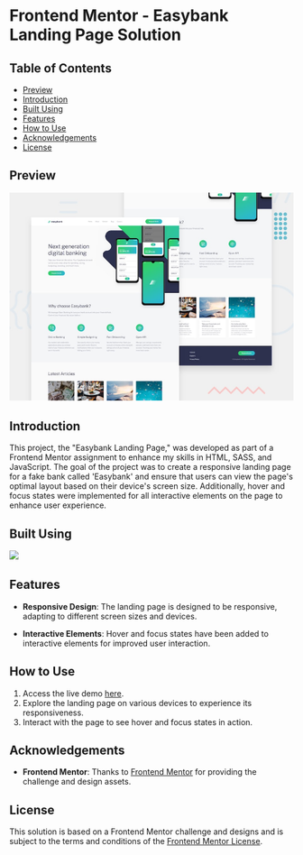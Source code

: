 # Frontend Mentor - Easybank Landing Page Solution

## Table of Contents

- [Preview](#preview)
- [Introduction](#introduction)
- [Built Using](#built-using)
- [Features](#features)
- [How to Use](#how-to-use)
- [Acknowledgements](#acknowledgements)
- [License](#license)

## Preview

![Easybank Landing Page Preview](./preview/desktop-preview.jpg)

## Introduction

This project, the "Easybank Landing Page," was developed as part of a Frontend Mentor assignment to enhance my skills in HTML, SASS, and JavaScript. The goal of the project was to create a responsive landing page for a fake bank called 'Easybank' and ensure that users can view the page's optimal layout based on their device's screen size. Additionally, hover and focus states were implemented for all interactive elements on the page to enhance user experience.

## Built Using

[![](https://skillicons.dev/icons?i=html,scss,javascript)](https://skillicons.dev)

## Features

- **Responsive Design**: The landing page is designed to be responsive, adapting to different screen sizes and devices.

- **Interactive Elements**: Hover and focus states have been added to interactive elements for improved user interaction.

## How to Use

1. Access the live demo [here](https://maorbezalel.github.io/easybank-landing-page/).
2. Explore the landing page on various devices to experience its responsiveness.
3. Interact with the page to see hover and focus states in action.

## Acknowledgements

- **Frontend Mentor**: Thanks to [Frontend Mentor](https://www.frontendmentor.io/) for providing the challenge and design assets.

## License

This solution is based on a Frontend Mentor challenge and designs and is subject to the terms and conditions of the [Frontend Mentor License](https://www.frontendmentor.io/license).
